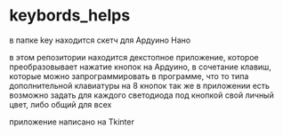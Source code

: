 # keybords_helps
в папке key находится скетч для Ардуино Нано

в этом репозитории находится декстопное приложение, которое преобразовывает нажатие кнопок на Ардуино, в сочетание клавиш, которые можно запрограммировать в программе, что то типа дополнительной клавиатуры на 8 кнопок
так же в приложении есть возможно задать для каждого светодиода под кнопкой свой личный цвет, либо общий для всех

приложение написано на Tkinter
